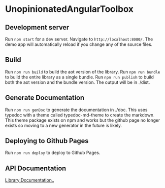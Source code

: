 # UnopinionatedAngularToolbox

## Development server
Run `npm start` for a dev server. Navigate to `http://localhost:8080/`. The demo app will automatically reload if you change any of the source files.

## Build
Run `npm run build` to build the aot version of the library. 
Run `npm run bundle` to build the entire library as a single bundle.
Run `npm run publish` to build both the aot version and the bundle version.
The output will be in ./dist.

## Generate Documentation
Run `npm run genDoc` to generate the documentation in ./doc.  This uses typedoc
with a theme called typedoc-md-theme to create the markdown.  This theme package
exists on npm and works but the github page no longer exists so moving to a new
generator in the future is likely.

## Deploying to Github Pages
Run `npm run deploy` to deploy to Github Pages.

## API Documentation
[Library Documentation..](docs/index.md) 
